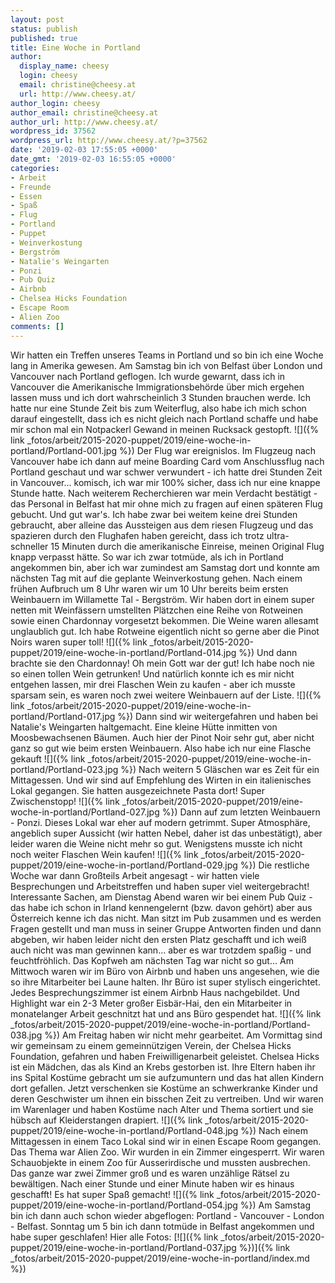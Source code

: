 ```yaml
---
layout: post
status: publish
published: true
title: Eine Woche in Portland
author:
  display_name: cheesy
  login: cheesy
  email: christine@cheesy.at
  url: http://www.cheesy.at/
author_login: cheesy
author_email: christine@cheesy.at
author_url: http://www.cheesy.at/
wordpress_id: 37562
wordpress_url: http://www.cheesy.at/?p=37562
date: '2019-02-03 17:55:05 +0000'
date_gmt: '2019-02-03 16:55:05 +0000'
categories:
- Arbeit
- Freunde
- Essen
- Spaß
- Flug
- Portland
- Puppet
- Weinverkostung
- Bergström
- Natalie's Weingarten
- Ponzi
- Pub Quiz
- Airbnb
- Chelsea Hicks Foundation
- Escape Room
- Alien Zoo
comments: []
---
```

Wir hatten ein Treffen unseres Teams in Portland und so bin ich eine Woche lang in Amerika gewesen.
Am Samstag bin ich von Belfast über London und Vancouver nach Portland geflogen. Ich wurde gewarnt, dass ich in Vancouver die Amerikanische Immigrationsbehörde über mich ergehen lassen muss und ich dort wahrscheinlich 3 Stunden brauchen werde. Ich hatte nur eine Stunde Zeit bis zum Weiterflug, also habe ich mich schon darauf eingestellt, dass ich es nicht gleich nach Portland schaffe und habe mir schon mal ein Notpackerl Gewand in meinen Rucksack gestopft.
![]({% link _fotos/arbeit/2015-2020-puppet/2019/eine-woche-in-portland/Portland-001.jpg %})
Der Flug war ereignislos. Im Flugzeug nach Vancouver habe ich dann auf meine Boarding Card vom Anschlussflug nach Portland geschaut und war schwer verwundert - ich hatte drei Stunden Zeit in Vancouver... komisch, ich war mir 100% sicher, dass ich nur eine knappe Stunde hatte. Nach weiterem Recherchieren war mein Verdacht bestätigt - das Personal in Belfast hat mir ohne mich zu fragen auf einen späteren Flug gebucht. Und gut war's. Ich habe zwar bei weitem keine drei Stunden gebraucht, aber alleine das Aussteigen aus dem riesen Flugzeug und das spazieren durch den Flughafen haben gereicht, dass ich trotz ultra-schneller 15 Minuten durch die amerikanische Einreise, meinen Original Flug knapp verpasst hätte.
So war ich zwar totmüde, als ich in Portland angekommen bin, aber ich war zumindest am Samstag dort und konnte am nächsten Tag mit auf die geplante Weinverkostung gehen.
Nach einem frühen Aufbruch um 8 Uhr waren wir um 10 Uhr bereits beim ersten Weinbauern im Willamette Tal - Bergström. Wir haben dort in einem super netten mit Weinfässern umstellten Plätzchen eine Reihe von Rotweinen sowie einen Chardonnay vorgesetzt bekommen. Die Weine waren allesamt unglaublich gut. Ich habe Rotweine eigentlich nicht so gerne aber die Pinot Noirs waren super toll!
![]({% link _fotos/arbeit/2015-2020-puppet/2019/eine-woche-in-portland/Portland-014.jpg %})
Und dann brachte sie den Chardonnay! Oh mein Gott war der gut! Ich habe noch nie so einen tollen Wein getrunken! Und natürlich konnte ich es mir nicht entgehen lassen, mir drei Flaschen Wein zu kaufen - aber ich musste sparsam sein, es waren noch zwei weitere Weinbauern auf der Liste.
![]({% link _fotos/arbeit/2015-2020-puppet/2019/eine-woche-in-portland/Portland-017.jpg %})
Dann sind wir weitergefahren und haben bei Natalie's Weingarten haltgemacht. Eine kleine Hütte inmitten von Moosbewachsenen Bäumen. Auch hier der Pinot Noir sehr gut, aber nicht ganz so gut wie beim ersten Weinbauern. Also habe ich nur eine Flasche gekauft
![]({% link _fotos/arbeit/2015-2020-puppet/2019/eine-woche-in-portland/Portland-023.jpg %})
Nach weitern 5 Gläschen war es Zeit für ein Mittagessen. Und wir sind auf Empfehlung des Wirten in ein italienisches Lokal gegangen. Sie hatten ausgezeichnete Pasta dort! Super Zwischenstopp!
![]({% link _fotos/arbeit/2015-2020-puppet/2019/eine-woche-in-portland/Portland-027.jpg %})
Dann auf zum letzten Weinbauern - Ponzi. Dieses Lokal war eher auf modern getrimmt. Super Atmosphäre, angeblich super Aussicht (wir hatten Nebel, daher ist das unbestätigt), aber leider waren die Weine nicht mehr so gut. Wenigstens musste ich nicht noch weiter Flaschen Wein kaufen!
![]({% link _fotos/arbeit/2015-2020-puppet/2019/eine-woche-in-portland/Portland-029.jpg %})
Die restliche Woche war dann Großteils Arbeit angesagt - wir hatten viele Besprechungen und Arbeitstreffen und haben super viel weitergebracht!
Interessante Sachen, am Dienstag Abend waren wir bei einem Pub Quiz - das habe ich schon in Irland kennengelernt (bzw. davon gehört) aber aus Österreich kenne ich das nicht. Man sitzt im Pub zusammen und es werden Fragen gestellt und man muss in seiner Gruppe Antworten finden und dann abgeben, wir haben leider nicht den ersten Platz geschafft und ich weiß auch nicht was man gewinnen kann... aber es war trotzdem spaßig - und feuchtfröhlich. Das Kopfweh am nächsten Tag war nicht so gut...
Am Mittwoch waren wir im Büro von Airbnb und haben uns angesehen, wie die so ihre Mitarbeiter bei Laune halten. Ihr Büro ist super stylisch eingerichtet. Jedes Besprechungszimmer ist einem Airbnb Haus nachgebildet. Und Highlight war ein 2-3 Meter großer Eisbär-Hai, den ein Mitarbeiter in monatelanger Arbeit geschnitzt hat und ans Büro gespendet hat.
![]({% link _fotos/arbeit/2015-2020-puppet/2019/eine-woche-in-portland/Portland-038.jpg %})
Am Freitag haben wir nicht mehr gearbeitet. Am Vormittag sind wir gemeinsam zu einem gemeinnützigen Verein, der Chelsea Hicks Foundation, gefahren und haben Freiwilligenarbeit geleistet. Chelsea Hicks ist ein Mädchen, das als Kind an Krebs gestorben ist. Ihre Eltern haben ihr ins Spital Kostüme gebracht um sie aufzumuntern und das hat allen Kindern dort gefallen. Jetzt verschenken sie Kostüme an schwerkranke Kinder und deren Geschwister um ihnen ein bisschen Zeit zu vertreiben. Und wir waren im Warenlager und haben Kostüme nach Alter und Thema sortiert und sie hübsch auf Kleiderstangen drapiert.
![]({% link _fotos/arbeit/2015-2020-puppet/2019/eine-woche-in-portland/Portland-048.jpg %})
Nach einem Mittagessen in einem Taco Lokal sind wir in einen Escape Room gegangen. Das Thema war Alien Zoo. Wir wurden in ein Zimmer eingesperrt. Wir waren Schauobjekte in einem Zoo für Ausserirdische und mussten ausbrechen. Das ganze war zwei Zimmer groß und es waren unzählige Rätsel zu bewältigen. Nach einer Stunde und einer Minute haben wir es hinaus geschafft! Es hat super Spaß gemacht!
![]({% link _fotos/arbeit/2015-2020-puppet/2019/eine-woche-in-portland/Portland-054.jpg %})
Am Samstag bin ich dann auch schon wieder abgeflogen: Portland - Vancouver - London - Belfast. Sonntag um 5 bin ich dann totmüde in Belfast angekommen und habe super geschlafen!
Hier alle Fotos:
[![]({% link _fotos/arbeit/2015-2020-puppet/2019/eine-woche-in-portland/Portland-037.jpg %})]({% link _fotos/arbeit/2015-2020-puppet/2019/eine-woche-in-portland/index.md %})
